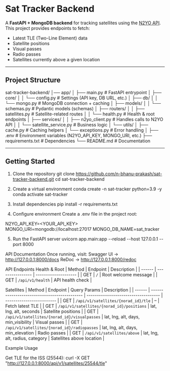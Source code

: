 # Sat Tracker Backend

A **FastAPI + MongoDB backend** for tracking satellites using the [N2YO API](https://www.n2yo.com/api/).  
This project provides endpoints to fetch:

- Latest TLE (Two-Line Element) data  
- Satellite positions  
- Visual passes  
- Radio passes  
- Satellites currently above a given location  

---

## Project Structure

sat-tracker-backend/
│── app/
│ ├── main.py # FastAPI entrypoint
│ ├── core/
│ │ └── config.py # Settings (API key, DB URL, etc.)
│ ├── db/
│ │ └── mongo.py # MongoDB connection + caching
│ ├── models/
│ │ └── schemas.py # Pydantic models (schemas)
│ ├── routers/
│ │ ├── satellites.py # Satellite-related routes
│ │ └── health.py # Health & root endpoints
│ ├── services/
│ │ ├── n2yo_client.py # Handles calls to N2YO API
│ │ └── satellite_service.py # Business logic
│ └── utils/
│ ├── cache.py # Caching helpers
│ └── exceptions.py # Error handling
│
├── .env # Environment variables (N2YO_API_KEY, MONGO_URI, etc.)
├── requirements.txt # Dependencies
└── README.md # Documentation


---

## Getting Started

1. Clone the repository
git clone https://github.com/n-bhanu-prakash/sat-tracker-backend.git
cd sat-tracker-backend

2. Create a virtual environment
conda create -n sat-tracker python=3.9 -y
conda activate sat-tracker

3. Install dependencies
pip install -r requirements.txt

4. Configure environment
Create a .env file in the project root:

N2YO_API_KEY=<YOUR_API_KEY>
MONGO_URI=mongodb://localhost:27017
MONGO_DB_NAME=sat_tracker

5. Run the FastAPI server
uvicorn app.main:app --reload --host 127.0.0.1 --port 8000

API Documentation
Once running, visit:
Swagger UI → http://127.0.0.1:8000/docs
ReDoc → http://127.0.0.1:8000/redoc


API Endpoints
Health & Root
| Method | Endpoint         | Description          |
| ------ | ---------------- | -------------------- |
| GET    | `/`              | Root welcome message |
| GET    | `/api/v1/health` | API health check     |


Satellites
| Method | Endpoint                                     | Query Params                         | Description               |
| ------ | -------------------------------------------- | ------------------------------------ | ------------------------- |
| GET    | `/api/v1/satellites/{norad_id}/tle`          | –                                    | Fetch latest TLE          |
| GET    | `/api/v1/satellites/{norad_id}/positions`    | lat, lng, alt, seconds               | Satellite positions       |
| GET    | `/api/v1/satellites/{norad_id}/visualpasses` | lat, lng, alt, days, min\_visibility | Visual passes             |
| GET    | `/api/v1/satellites/{norad_id}/radiopasses`  | lat, lng, alt, days, min\_elevation  | Radio passes              |
| GET    | `/api/v1/satellites/above`                   | lat, lng, alt, radius, category      | Satellites above location |



Example Usage

Get TLE for the ISS (25544):
curl -X GET "http://127.0.0.1:8000/api/v1/satellites/25544/tle"
